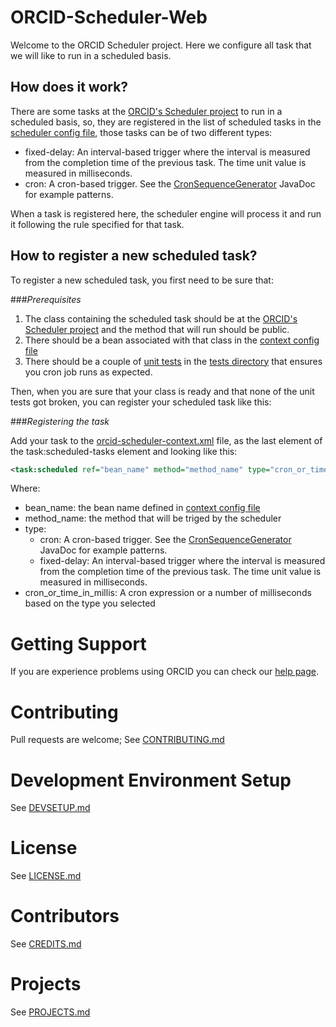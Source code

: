 # ORCID-Scheduler-Web
Welcome to the ORCID Scheduler project. Here we configure all task that we will like to run in a scheduled basis.

## How does it work?  

There are some tasks at the [ORCID's Scheduler project](https://github.com/ORCID/ORCID-Source/tree/main/orcid-scheduler-web) to run in a scheduled basis, so, they are registered in the list of scheduled tasks in the [scheduler config file](https://github.com/ORCID/ORCID-Source/blob/main/orcid-scheduler-web/src/main/resources/orcid-scheduler-context.xml), those tasks can be of two different types:

* fixed-delay: An interval-based trigger where the interval is measured from the completion time of the previous task. The time unit value is measured in milliseconds.
* cron: A cron-based trigger. See the [CronSequenceGenerator]( http://docs.spring.io/spring/docs/current/javadoc-api/org/springframework/scheduling/support/CronSequenceGenerator.html) JavaDoc for example patterns.

When a task is registered here, the scheduler engine will process it and run it following the rule specified for that task.

## How to register a new scheduled task?

To register a new scheduled task, you first need to be sure that:

###*Prerequisites*

1. The class containing the scheduled task should be at the [ORCID's Scheduler project](https://github.com/ORCID/ORCID-Source/tree/main/orcid-scheduler-web) and the method that will run should be public.
2. There should be a bean associated with that class in the [context config file](https://github.com/ORCID/ORCID-Source/blob/main/orcid-core/src/main/resources/orcid-core-context.xml)
3. There should be a couple of [unit tests](http://junit.org/) in the [tests directory](https://github.com/ORCID/ORCID-Source/tree/main/orcid-core/src/test/java/org/orcid/core) that ensures you cron job runs as expected.

Then, when you are sure that your class is ready and that none of the unit tests got broken, you can register your scheduled task like this:

###*Registering the task*

Add your task to the [orcid-scheduler-context.xml](https://github.com/ORCID/ORCID-Source/blob/main/orcid-scheduler-web/src/main/resources/orcid-scheduler-context.xml) file, as the last element of the task:scheduled-tasks element and looking like this:
```XML
<task:scheduled ref="bean_name" method="method_name" type="cron_or_time_in_millis"/>
```

Where:
* bean_name: the bean name defined in [context config file](https://github.com/ORCID/ORCID-Source/blob/main/orcid-core/src/main/resources/orcid-core-context.xml)
* method_name: the method that will be triged by the scheduler
* type: 
  * cron: A cron-based trigger. See the [CronSequenceGenerator](http://docs.spring.io/spring/docs/current/javadoc-api/org/springframework/scheduling/support/CronSequenceGenerator.html) JavaDoc for example patterns.
  * fixed-delay: An interval-based trigger where the interval is measured from the completion time of the previous task. The time unit value is measured in milliseconds.
* cron_or_time_in_millis: A cron expression or a number of milliseconds based on the type you selected

# Getting Support

If you are experience problems using ORCID you can check our [help page](http://orcid.org/help). 

# Contributing
Pull requests are welcome; See [CONTRIBUTING.md](CONTRIBUTING.md)

# Development Environment Setup
See [DEVSETUP.md](https://github.com/ORCID/ORCID-Source/blob/main/DEVSETUP.md)

# License
See [LICENSE.md](https://github.com/ORCID/ORCID-Source/blob/main/LICENSE.md)

# Contributors
See [CREDITS.md](https://github.com/ORCID/ORCID-Source/blob/main/CREDITS.md)

# Projects
See [PROJECTS.md](https://github.com/ORCID/ORCID-Source/blob/main/PROJECTS.md)

